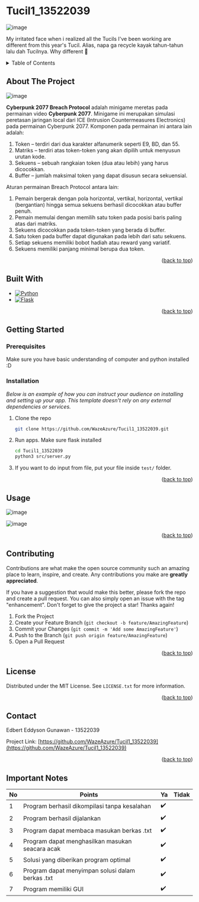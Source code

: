 # Tucil1_13522039
<!-- Improved compatibility of back to top link: See: https://github.com/othneildrew/Best-README-Template/pull/73 -->
<a name="readme-top"></a>
<!--
*** Thanks for checking out the Best-README-Template. If you have a suggestion
*** that would make this better, please fork the repo and create a pull request
*** or simply open an issue with the tag "enhancement".
*** Don't forget to give the project a star!
*** Thanks again! Now go create something AMAZING! :D
-->



<!-- PROJECT SHIELDS -->
<!--
*** I'm using markdown "reference style" links for readability.
*** Reference links are enclosed in brackets [ ] instead of parentheses ( ).
*** See the bottom of this document for the declaration of the reference variables
*** for contributors-url, forks-url, etc. This is an optional, concise syntax you may use.
*** https://www.markdownguide.org/basic-syntax/#reference-style-links
-->


<!-- PROJECT LOGO -->
![image](https://github.com/WazeAzure/Tucil1_13522039/assets/55005873/faeb661d-63a7-41b1-848c-51d6f9bbc232)

<p>My irritated face when i realized all the Tucils I've been working are different from this year's Tucil. Alias, napa ga recycle kayak tahun-tahun lalu dah Tucilnya. Why different 🥐</p>


<!-- TABLE OF CONTENTS -->
<details>
  <summary>Table of Contents</summary>
  <ol>
    <li>
      <a href="#about-the-project">About The Project</a>
      <ul>
        <li><a href="#built-with">Built With</a></li>
      </ul>
    </li>
    <li>
      <a href="#getting-started">Getting Started</a>
      <ul>
        <li><a href="#prerequisites">Prerequisites</a></li>
        <li><a href="#installation">Installation</a></li>
      </ul>
    </li>
    <li><a href="#usage">Usage</a></li>
    <li><a href="#roadmap">Roadmap</a></li>
    <li><a href="#contributing">Contributing</a></li>
    <li><a href="#license">License</a></li>
    <li><a href="#contact">Contact</a></li>
    <li><a href="#acknowledgments">Acknowledgments</a></li>
  </ol>
</details>



<!-- ABOUT THE PROJECT -->
## About The Project
![image](https://github.com/WazeAzure/Tucil1_13522039/assets/55005873/a70d089a-dbdd-4daa-8ec0-6ce974b458f6)

**Cyberpunk 2077 Breach Protocol** adalah minigame meretas pada permainan video **Cyberpunk 2077**. Minigame ini merupakan simulasi peretasan jaringan local dari ICE (Intrusion Countermeasures Electronics) pada permainan Cyberpunk 2077. Komponen pada permainan ini antara lain adalah:
1. Token – terdiri dari dua karakter alfanumerik seperti E9, BD, dan 55.
2. Matriks – terdiri atas token-token yang akan dipilih untuk menyusun urutan kode.
3. Sekuens – sebuah rangkaian token (dua atau lebih) yang harus dicocokkan.
4. Buffer – jumlah maksimal token yang dapat disusun secara sekuensial.

Aturan permainan Breach Protocol antara lain:
1. Pemain bergerak dengan pola horizontal, vertikal, horizontal, vertikal (bergantian) hingga semua sekuens berhasil dicocokkan atau buffer penuh.
2. Pemain memulai dengan memilih satu token pada posisi baris paling atas dari matriks.
3. Sekuens dicocokkan pada token-token yang berada di buffer.
4. Satu token pada buffer dapat digunakan pada lebih dari satu sekuens.
5. Setiap sekuens memiliki bobot hadiah atau reward yang variatif.
6. Sekuens memiliki panjang minimal berupa dua token.


<p align="right">(<a href="#readme-top">back to top</a>)</p>



## Built With

* [![Python][Python]][Python-url]
* [![Flask][Flask]][Flask-url]

<p align="right">(<a href="#readme-top">back to top</a>)</p>



<!-- GETTING STARTED -->
## Getting Started

### Prerequisites

Make sure you have basic understanding of computer and python installed :D

### Installation

_Below is an example of how you can instruct your audience on installing and setting up your app. This template doesn't rely on any external dependencies or services._

1. Clone the repo
   ```sh
   git clone https://github.com/WazeAzure/Tucil1_13522039.git
   ```
2. Run apps. Make sure flask installed
   ```sh
   cd Tucil1_13522039
   python3 src/server.py
   ```
3. If you want to do input from file, put your file inside `test/` folder.

<p align="right">(<a href="#readme-top">back to top</a>)</p>



<!-- USAGE EXAMPLES -->
## Usage

![image](https://github.com/WazeAzure/Tucil1_13522039/assets/55005873/cc3e00aa-1677-4e5a-ac9d-41ec12b81a5b)

![image](https://github.com/WazeAzure/Tucil1_13522039/assets/55005873/86cfb970-05d1-4cc4-b42e-cd5705df1895)


<p align="right">(<a href="#readme-top">back to top</a>)</p>


<!-- CONTRIBUTING -->
## Contributing

Contributions are what make the open source community such an amazing place to learn, inspire, and create. Any contributions you make are **greatly appreciated**.

If you have a suggestion that would make this better, please fork the repo and create a pull request. You can also simply open an issue with the tag "enhancement".
Don't forget to give the project a star! Thanks again!

1. Fork the Project
2. Create your Feature Branch (`git checkout -b feature/AmazingFeature`)
3. Commit your Changes (`git commit -m 'Add some AmazingFeature'`)
4. Push to the Branch (`git push origin feature/AmazingFeature`)
5. Open a Pull Request

<p align="right">(<a href="#readme-top">back to top</a>)</p>



<!-- LICENSE -->
## License

Distributed under the MIT License. See `LICENSE.txt` for more information.

<p align="right">(<a href="#readme-top">back to top</a>)</p>



<!-- CONTACT -->
## Contact

Edbert Eddyson Gunawan - 13522039

Project Link: [https://github.com/WazeAzure/Tucil1_13522039](https://github.com/WazeAzure/Tucil1_13522039)

<p align="right">(<a href="#readme-top">back to top</a>)</p>

## Important Notes

| No | Points | Ya | Tidak |
| --- | --- | --- | --- |
| 1 | Program berhasil dikompilasi tanpa kesalahan | ✔️ | |
| 2 | Program berhasil dijalankan | ✔️ | |
| 3 | Program dapat membaca masukan berkas .txt | ✔️ | |
| 4 | Program dapat menghasilkan masukan seacara acak | ✔️ | |
| 5 | Solusi yang diberikan program optimal | ✔️ | |
| 6 | Program dapat menyimpan solusi dalam berkas .txt | ✔️ | |
| 7 | Program memiliki GUI | ✔️ | |

<!-- MARKDOWN LINKS & IMAGES -->
<!-- https://www.markdownguide.org/basic-syntax/#reference-style-links -->
[contributors-shield]: https://img.shields.io/github/contributors/othneildrew/Best-README-Template.svg?style=for-the-badge
[contributors-url]: https://github.com/othneildrew/Best-README-Template/graphs/contributors
[forks-shield]: https://img.shields.io/github/forks/othneildrew/Best-README-Template.svg?style=for-the-badge
[forks-url]: https://github.com/othneildrew/Best-README-Template/network/members
[stars-shield]: https://img.shields.io/github/stars/othneildrew/Best-README-Template.svg?style=for-the-badge
[stars-url]: https://github.com/othneildrew/Best-README-Template/stargazers
[issues-shield]: https://img.shields.io/github/issues/othneildrew/Best-README-Template.svg?style=for-the-badge
[issues-url]: https://github.com/othneildrew/Best-README-Template/issues
[license-shield]: https://img.shields.io/github/license/othneildrew/Best-README-Template.svg?style=for-the-badge
[license-url]: https://github.com/othneildrew/Best-README-Template/blob/master/LICENSE.txt
[linkedin-shield]: https://img.shields.io/badge/-LinkedIn-black.svg?style=for-the-badge&logo=linkedin&colorB=555
[linkedin-url]: https://linkedin.com/in/othneildrew
[product-screenshot]: images/screenshot.png
[Python]: https://img.shields.io/badge/python-3670A0?style=for-the-badge&logo=python&logoColor=ffdd54
[Python-url]: https://www.python.org/
[Flask]: https://img.shields.io/badge/flask-%23000.svg?style=for-the-badge&logo=flask&logoColor=white
[Flask-url]: https://flask.palletsprojects.com/en
